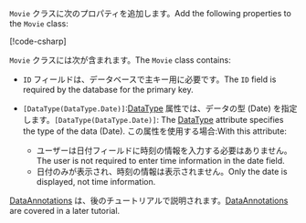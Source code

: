 <!-- THIS INCLUDE USED BY MVC AND RP -->
<span data-ttu-id="74bb8-101">`Movie` クラスに次のプロパティを追加します。</span><span class="sxs-lookup"><span data-stu-id="74bb8-101">Add the following properties to the `Movie` class:</span></span>

[!code-csharp[](~/tutorials/razor-pages/razor-pages-start/sample/RazorPagesMovie22/Models/Movie.cs?name=snippet1)]

<span data-ttu-id="74bb8-102">`Movie` クラスには次が含まれます。</span><span class="sxs-lookup"><span data-stu-id="74bb8-102">The `Movie` class contains:</span></span>

* <span data-ttu-id="74bb8-103">`ID` フィールドは、データベースで主キー用に必要です。</span><span class="sxs-lookup"><span data-stu-id="74bb8-103">The `ID` field is required by the database for the primary key.</span></span>
* <span data-ttu-id="74bb8-104">`[DataType(DataType.Date)]`:[DataType](/dotnet/api/microsoft.aspnetcore.mvc.dataannotations.internal.datatypeattributeadapter) 属性では、データの型 (Date) を指定します。</span><span class="sxs-lookup"><span data-stu-id="74bb8-104">`[DataType(DataType.Date)]`:  The [DataType](/dotnet/api/microsoft.aspnetcore.mvc.dataannotations.internal.datatypeattributeadapter) attribute specifies the type of the data (Date).</span></span> <span data-ttu-id="74bb8-105">この属性を使用する場合:</span><span class="sxs-lookup"><span data-stu-id="74bb8-105">With this attribute:</span></span>

  * <span data-ttu-id="74bb8-106">ユーザーは日付フィールドに時刻の情報を入力する必要はありません。</span><span class="sxs-lookup"><span data-stu-id="74bb8-106">The user is not required to enter time information in the date field.</span></span>
  * <span data-ttu-id="74bb8-107">日付のみが表示され、時刻の情報は表示されません。</span><span class="sxs-lookup"><span data-stu-id="74bb8-107">Only the date is displayed, not time information.</span></span>

<span data-ttu-id="74bb8-108">[DataAnnotations](/dotnet/api/system.componentmodel.dataannotations) は、後のチュートリアルで説明されます。</span><span class="sxs-lookup"><span data-stu-id="74bb8-108">[DataAnnotations](/dotnet/api/system.componentmodel.dataannotations) are covered in a later tutorial.</span></span>